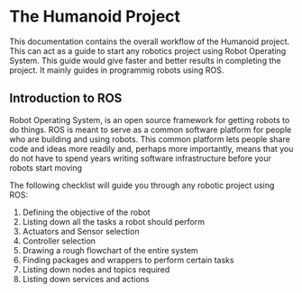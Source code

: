 # The Humanoid Project
This documentation contains the overall workflow of the Humanoid project. This can act as a guide to start any robotics project using Robot Operating System. This guide would give faster and better results in completing the project. It mainly guides in programmig robots using ROS.  

## Introduction to ROS
Robot Operating System, is an open source framework for getting robots to do things. ROS is meant to serve as a common software platform for people who are building and using robots. This common platform lets people share code and ideas more readily and, perhaps more importantly, means that you do not have to spend years writing software infrastructure before your robots start moving

The following checklist will guide you through any robotic project using ROS:
 1. Defining the objective of the robot
 2. Listing down all the tasks a robot should perform 
 3. Actuators and Sensor selection
 4. Controller selection
 5. Drawing a rough flowchart of the entire system
 6. Finding packages and wrappers to perform certain tasks 
 7. Listing down nodes and topics required
 8. Listing down services and actions

 

<!--stackedit_data:
eyJoaXN0b3J5IjpbMjIwMzQ2MDA3XX0=
-->